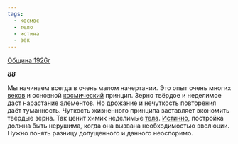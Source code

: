 ```yaml
---
tags:
  - космос
  - тело
  - истина
  - век
---
```

[Община 1926г](https://127.0.0.1:4002/agni/1926)

___88___

Мы начинаем всегда в очень малом начертании. Это опыт очень многих [веков](../../../tags/#век) и основной [космический](../../../tags/#космос) принцип. Зерно твёрдое и неделимое даст нарастание элементов. Но дрожание и нечуткость повторения даёт туманность. Чуткость жизненного принципа заставляет экономить твёрдые зёрна. Так ценит химик неделимые [тела](../../../tags/#тело). [Истинно](../../../tags/#истина), постройка должна быть нерушима, когда она вызвана необходимостью эволюции. Нужно понять разницу допущенного и данного неоспоримо.   


